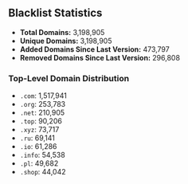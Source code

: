 ## Blacklist Statistics

- **Total Domains:** 3,198,905
- **Unique Domains:** 3,198,905
- **Added Domains Since Last Version:** 473,797
- **Removed Domains Since Last Version:** 296,808

### Top-Level Domain Distribution

-  `.com`: 1,517,941
-  `.org`: 253,783
-  `.net`: 210,905
-  `.top`: 90,206
-  `.xyz`: 73,717
-  `.ru`: 69,141
-  `.io`: 61,286
-  `.info`: 54,538
-  `.pl`: 49,682
-  `.shop`: 44,042
